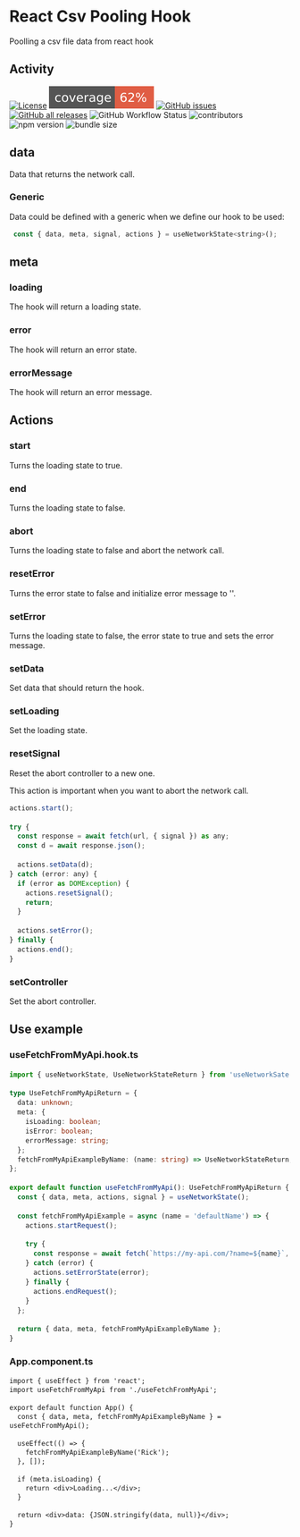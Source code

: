 # React Csv Pooling Hook

Poolling a csv file data from react hook


## Activity

[![License](https://img.shields.io/github/license/javierlopezdeancos/react-csv-pooling-hook?style=flat-square)](LICENSE)
![Coverage](./shields/coverage.svg)
[![GitHub issues](https://img.shields.io/github/issues-raw/javierlopezdeancos/react-csv-pooling-hook?style=flat)](https://github.com/javierlopezdeancos/react-csv-pooling-hook/issues)
[![GitHub all releases](https://img.shields.io/github/downloads/javierlopezdeancos/react-csv-pooling-hook/total)](https://github.com/javierlopezdeancos/react-csv-pooling-hook/releases)
![GitHub Workflow Status](https://img.shields.io/github/actions/workflow/status/javierlopezdeancos/react-csv-pooling-hook/publish-npm.yml)
![contributors](https://img.shields.io/github/contributors/javierlopezdeancos/react-csv-pooling-hook)
![npm version](https://img.shields.io/npm/v/react-csv-pooling-hook)
![bundle size](https://img.shields.io/bundlephobia/min/react-csv-pooling-hook)

## data

Data that returns the network call.

### Generic

Data could be defined with a generic when we define our hook to be used:

```jsx
 const { data, meta, signal, actions } = useNetworkState<string>();
```

## meta

### loading

The hook will return a loading state.

### error

The hook will return an error state.

### errorMessage

The hook will return an error message.

## Actions

### start

Turns the loading state to true.

### end

Turns the loading state to false.

### abort

Turns the loading state to false and abort the network call.

### resetError

Turns the error state to false and initialize error message to ''.

### setError

Turns the loading state to false, the error state to true and sets the error message.

### setData

Set data that should return the hook.

### setLoading

Set the loading state.

### resetSignal

Reset the abort controller to a new one.

This action is important when you want to abort the network call.

```jsx
actions.start();

try {
  const response = await fetch(url, { signal }) as any;
  const d = await response.json();

  actions.setData(d);
} catch (error: any) {
  if (error as DOMException) {
    actions.resetSignal();
    return;
  }

  actions.setError();
} finally {
  actions.end();
}
```

### setController

Set the abort controller.

## Use example

### useFetchFromMyApi.hook.ts

```ts
import { useNetworkState, UseNetworkStateReturn } from 'useNetworkSate';

type UseFetchFromMyApiReturn = {
  data: unknown;
  meta: {
    isLoading: boolean;
    isError: boolean;
    errorMessage: string;
  };
  fetchFromMyApiExampleByName: (name: string) => UseNetworkStateReturn;
};

export default function useFetchFromMyApi(): UseFetchFromMyApiReturn {
  const { data, meta, actions, signal } = useNetworkState();

  const fetchFromMyApiExample = async (name = 'defaultName') => {
    actions.startRequest();

    try {
      const response = await fetch(`https://my-api.com/?name=${name}`, signal);
    } catch (error) {
      actions.setErrorState(error);
    } finally {
      actions.endRequest();
    }
  };

  return { data, meta, fetchFromMyApiExampleByName };
}
```

### App.component.ts

```tsx
import { useEffect } from 'react';
import useFetchFromMyApi from './useFetchFromMyApi';

export default function App() {
  const { data, meta, fetchFromMyApiExampleByName } = useFetchFromMyApi();

  useEffect(() => {
    fetchFromMyApiExampleByName('Rick');
  }, []);

  if (meta.isLoading) {
    return <div>Loading...</div>;
  }

  return <div>data: {JSON.stringify(data, null)}</div>;
}
```
